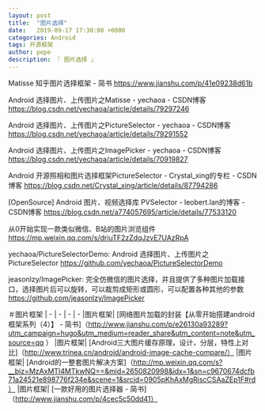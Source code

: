 ```yaml
---
layout: post
title:  "图片选择"
date:   2019-09-17 17:30:00 +0800
categories: Android
tags: 开源框架
author: pepe
description: 『 图片选择 』
---
```


Matisse 知乎图片选择框架 - 简书
https://www.jianshu.com/p/41e09238d61b

Android 选择图片、上传图片之Matisse - yechaoa - CSDN博客
https://blog.csdn.net/yechaoa/article/details/79297246

Android 选择图片、上传图片之PictureSelector - yechaoa - CSDN博客
https://blog.csdn.net/yechaoa/article/details/79291552

Android 选择图片、上传图片之ImagePicker - yechaoa - CSDN博客
https://blog.csdn.net/yechaoa/article/details/70919827

Android 开源照相和图片选择框架PictureSelector - Crystal_xing的专栏 - CSDN博客
https://blog.csdn.net/Crystal_xing/article/details/87794286

[OpenSource] Android 图片、视频选择库 PVSelector - leobert.lan的博客 - CSDN博客
https://blog.csdn.net/a774057695/article/details/77533120

从0开始实现一款类似微信、B站的图片浏览组件
https://mp.weixin.qq.com/s/driuTF2zZdqJzvE7UAzRpA

yechaoa/PictureSelectorDemo: Android 选择图片、上传图片之PictureSelector
https://github.com/yechaoa/PictureSelectorDemo


jeasonlzy/ImagePicker: 完全仿微信的图片选择，并且提供了多种图片加载接口，选择图片后可以旋转，可以裁剪成矩形或圆形，可以配置各种其他的参数
https://github.com/jeasonlzy/ImagePicker





＃图片框架
|  -  |  - 
|  -  |  - 
|图片框架| [网络图片加载的封装【从零开始搭建android框架系列（4）】 - 简书]（http://www.jianshu.com/p/e26130a93289?utm_campaign=hugo&utm_medium=reader_share&utm_content=note&utm_source=qq ）
|图片框架| [Android三大图片缓存原理，设计，分层，特性上对比]（http://www.trinea.cn/android/android-image-cache-compare/）
|图片框架| [Android的一整套图片解决方案]（http://mp.weixin.qq.com/s?__biz=MzAxMTI4MTkwNQ==&mid=2650820998&idx=1&sn=c9670674dcfb71a24521e898776f234e&scene=1&srcid=0905pKhAxMgRiscCSAaZEp1F#rd）
|图片框架| [一款好用的图片选择器 - 简书]（http://www.jianshu.com/p/4cec5c50dd41）





